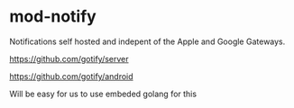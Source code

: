 # mod-notify

Notifications self hosted and indepent of the Apple and Google Gateways.

https://github.com/gotify/server

https://github.com/gotify/android

Will be easy for us to use embeded golang for this